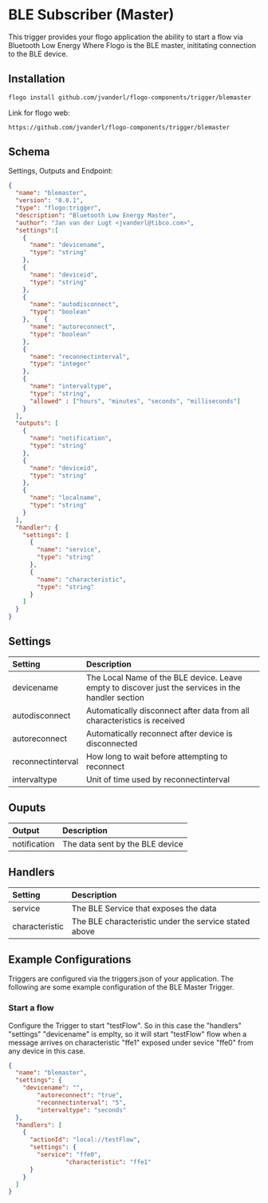 # BLE Subscriber (Master)
This trigger provides your flogo application the ability to start a flow via Bluetooth Low Energy
Where Flogo is the BLE master, inititating connection to the BLE device.

## Installation

```bash
flogo install github.com/jvanderl/flogo-components/trigger/blemaster
```
Link for flogo web:
```
https://github.com/jvanderl/flogo-components/trigger/blemaster
```

## Schema
Settings, Outputs and Endpoint:

```json
{
  "name": "blemaster",
  "version": "0.0.1",
  "type": "flogo:trigger",
  "description": "Bluetooth Low Energy Master",
  "author": "Jan van der Lugt <jvanderl@tibco.com>",
  "settings":[
    {
      "name": "devicename",
      "type": "string"
    },
    {
      "name": "deviceid",
      "type": "string"
    },
    {
      "name": "autodisconnect",
      "type": "boolean"
    },    {
      "name": "autoreconnect",
      "type": "boolean"
    },
    {
      "name": "reconnectinterval",
      "type": "integer"
    },
    {
      "name": "intervaltype",
      "type": "string",
      "allowed" : ["hours", "minutes", "seconds", "milliseconds"]
    }
  ],
  "outputs": [
    {
      "name": "notification",
      "type": "string"
    },
    {
      "name": "deviceid",
      "type": "string"
    },
    {
      "name": "localname",
      "type": "string"
    }
  ],
  "handler": {
    "settings": [
      {
        "name": "service",
        "type": "string"
      },
      {
        "name": "characteristic",
        "type": "string"
      }
    ]
  }
}
```
## Settings
| Setting   | Description    |
|:----------|:---------------|
| devicename    | The Local Name of the BLE device. Leave empty to discover just the services in the handler section |
| autodisconnect     | Automatically disconnect after data from all characteristics is received   |
| autoreconnect     | Automatically reconnect after device is disconnected   |
| reconnectinterval | How long to wait before attempting to reconnect |
| intervaltype      | Unit of time used by reconnectinterval |

## Ouputs
| Output   | Description    |
|:----------|:---------------|
| notification    | The data sent by the BLE device |

## Handlers
| Setting   | Description    |
|:----------|:---------------|
| service | The BLE Service that exposes the data |
| characteristic | The BLE characteristic under the service stated above |

## Example Configurations

Triggers are configured via the triggers.json of your application. The following are some example configuration of the BLE Master Trigger.

### Start a flow
Configure the Trigger to start "testFlow". So in this case the "handlers" "settings" "devicename" is emplty, so it will start "testFlow" flow when a message arrives on characteristic "ffe1" exposed under sevice "ffe0" from any device in this case.

```json
{
  "name": "blemaster",
  "settings": {
    "devicename": "",
		"autoreconnect": "true",
		"reconnectinterval": "5",
		"intervaltype": "seconds"
  },
  "handlers": [
    {
      "actionId": "local://testFlow",
      "settings": {
        "service": "ffe0",
				"characteristic": "ffe1"
      }
    }
  ]
}
```
